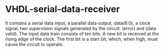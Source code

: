 # VHDL-serial-data-receiver
It contains a serial data input, a parallel data output, data(6:0), a clock signal, two supervision signals generated by the circuit:  (error) and (data valid). The input data train consists of ten bits. A  new bit is received at the rising edge of the clock. The first bit is a start bit, which,  when high, must cause the circuit to operate. 

